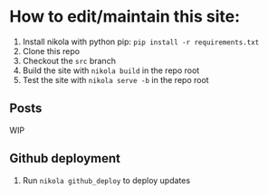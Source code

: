 # How to edit/maintain this site:
1. Install nikola with python pip: `pip install -r requirements.txt`
2. Clone this repo
3. Checkout the `src` branch
4. Build the site with `nikola build` in the repo root
5. Test the site with `nikola serve -b` in the repo root

## Posts
WIP

## Github deployment
1. Run `nikola github_deploy` to deploy updates